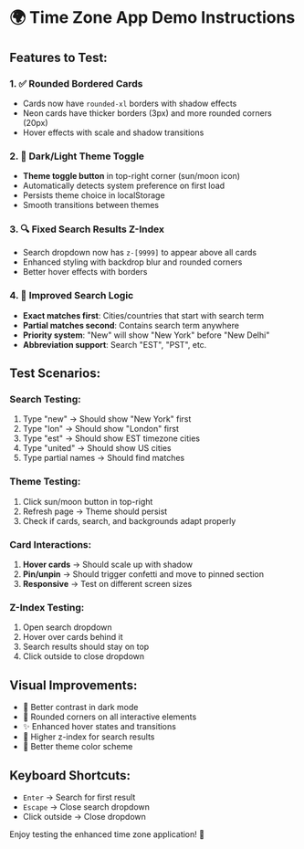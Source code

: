 # 🌍 Time Zone App Demo Instructions

## Features to Test:

### 1. ✅ **Rounded Bordered Cards**
- Cards now have `rounded-xl` borders with shadow effects
- Neon cards have thicker borders (3px) and more rounded corners (20px)
- Hover effects with scale and shadow transitions

### 2. 🌙 **Dark/Light Theme Toggle**
- **Theme toggle button** in top-right corner (sun/moon icon)
- Automatically detects system preference on first load
- Persists theme choice in localStorage
- Smooth transitions between themes

### 3. 🔍 **Fixed Search Results Z-Index**
- Search dropdown now has `z-[9999]` to appear above all cards
- Enhanced styling with backdrop blur and rounded corners
- Better hover effects with borders

### 4. 🧠 **Improved Search Logic**
- **Exact matches first**: Cities/countries that start with search term
- **Partial matches second**: Contains search term anywhere
- **Priority system**: "New" will show "New York" before "New Delhi"
- **Abbreviation support**: Search "EST", "PST", etc.

## Test Scenarios:

### Search Testing:
1. Type "new" → Should show "New York" first
2. Type "lon" → Should show "London" first  
3. Type "est" → Should show EST timezone cities
4. Type "united" → Should show US cities
5. Type partial names → Should find matches

### Theme Testing:
1. Click sun/moon button in top-right
2. Refresh page → Theme should persist
3. Check if cards, search, and backgrounds adapt properly

### Card Interactions:
1. **Hover cards** → Should scale up with shadow
2. **Pin/unpin** → Should trigger confetti and move to pinned section
3. **Responsive** → Test on different screen sizes

### Z-Index Testing:
1. Open search dropdown
2. Hover over cards behind it
3. Search results should stay on top
4. Click outside to close dropdown

## Visual Improvements:
- 🎨 Better contrast in dark mode
- 🔲 Rounded corners on all interactive elements  
- ✨ Enhanced hover states and transitions
- 🎯 Higher z-index for search results
- 🌈 Better theme color scheme

## Keyboard Shortcuts:
- `Enter` → Search for first result
- `Escape` → Close search dropdown
- Click outside → Close dropdown

Enjoy testing the enhanced time zone application! 🚀